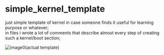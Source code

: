 # simple_kernel_template
<div style="margin-bottom: 0px;">
  just simple template of kernel in case someone finds it useful for learning purpose or whatever;
</div>

<div style="margin-bottom: 0px;">
  in files i wrote a lot of comments that describe almost every step of creating such a kernel/boot section;
</div>

<p></p>

![image0(actual template)](https://github.com/StandardUserConstr/simple_kernel_template/assets/127525288/6389e5b3-95f3-4b70-9e8b-043666e571dc)


